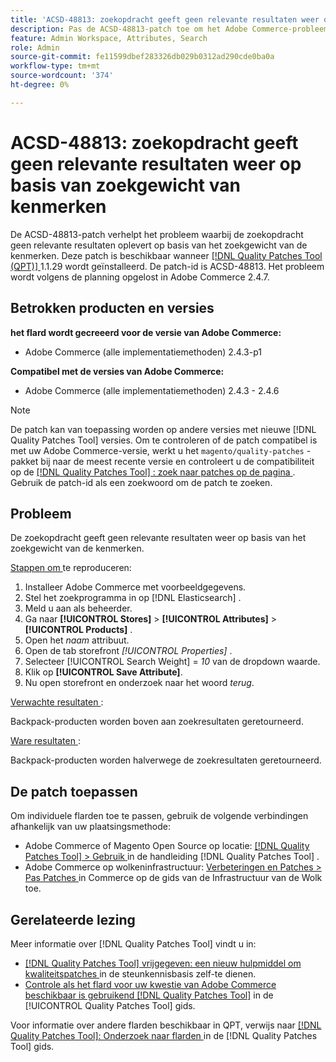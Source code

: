 ```yaml
---
title: 'ACSD-48813: zoekopdracht geeft geen relevante resultaten weer op basis van zoekgewicht van kenmerken'
description: Pas de ACSD-48813-patch toe om het Adobe Commerce-probleem op te lossen, waarbij de zoekopdracht geen relevante resultaten oplevert op basis van het zoekgewicht van de kenmerken.
feature: Admin Workspace, Attributes, Search
role: Admin
source-git-commit: fe11599dbef283326db029b0312ad290cde0ba0a
workflow-type: tm+mt
source-wordcount: '374'
ht-degree: 0%

---
```


# ACSD-48813: zoekopdracht geeft geen relevante resultaten weer op basis van zoekgewicht van kenmerken

De ACSD-48813-patch verhelpt het probleem waarbij de zoekopdracht geen relevante resultaten oplevert op basis van het zoekgewicht van de kenmerken. Deze patch is beschikbaar wanneer [[!DNL Quality Patches Tool (QPT)] ](https://experienceleague.adobe.com/en/docs/commerce-knowledge-base/kb/announcements/commerce-announcements/magento-quality-patches-released-new-tool-to-self-serve-quality-patches) 1.1.29 wordt geïnstalleerd. De patch-id is ACSD-48813. Het probleem wordt volgens de planning opgelost in Adobe Commerce 2.4.7.

## Betrokken producten en versies

**het flard wordt gecreeerd voor de versie van Adobe Commerce:**

* Adobe Commerce (alle implementatiemethoden) 2.4.3-p1

**Compatibel met de versies van Adobe Commerce:**

* Adobe Commerce (alle implementatiemethoden) 2.4.3 - 2.4.6

>[!NOTE]
>
>De patch kan van toepassing worden op andere versies met nieuwe [!DNL Quality Patches Tool] versies. Om te controleren of de patch compatibel is met uw Adobe Commerce-versie, werkt u het `magento/quality-patches` -pakket bij naar de meest recente versie en controleert u de compatibiliteit op de [[!DNL Quality Patches Tool] : zoek naar patches op de pagina ](https://experienceleague.adobe.com/tools/commerce-quality-patches/index.html) . Gebruik de patch-id als een zoekwoord om de patch te zoeken.

## Probleem

De zoekopdracht geeft geen relevante resultaten weer op basis van het zoekgewicht van de kenmerken.

<u> Stappen om </u> te reproduceren:

1. Installeer Adobe Commerce met voorbeeldgegevens.
1. Stel het zoekprogramma in op [!DNL Elasticsearch] .
1. Meld u aan als beheerder.
1. Ga naar **[!UICONTROL Stores]** > **[!UICONTROL Attributes]** > **[!UICONTROL Products]** .
1. Open het *naam* attribuut.
1. Open de tab storefront *[!UICONTROL Properties]* .
1. Selecteer [!UICONTROL Search Weight] = *10* van de dropdown waarde.
1. Klik op **[!UICONTROL Save Attribute]**.
1. Nu open storefront en onderzoek naar het woord *terug*.

<u> Verwachte resultaten </u>:

Backpack-producten worden boven aan zoekresultaten geretourneerd.

<u> Ware resultaten </u>:

Backpack-producten worden halverwege de zoekresultaten geretourneerd.

## De patch toepassen

Om individuele flarden toe te passen, gebruik de volgende verbindingen afhankelijk van uw plaatsingsmethode:

* Adobe Commerce of Magento Open Source op locatie: [[!DNL Quality Patches Tool]  > Gebruik ](/help/tools/quality-patches-tool/usage.md) in de handleiding [!DNL Quality Patches Tool] .
* Adobe Commerce op wolkeninfrastructuur: [ Verbeteringen en Patches > Pas Patches ](https://experienceleague.adobe.com/docs/commerce-cloud-service/user-guide/develop/upgrade/apply-patches.html) in Commerce op de gids van de Infrastructuur van de Wolk toe.

## Gerelateerde lezing

Meer informatie over [!DNL Quality Patches Tool] vindt u in:

* [[!DNL Quality Patches Tool]  vrijgegeven: een nieuw hulpmiddel om kwaliteitspatches ](https://experienceleague.adobe.com/en/docs/commerce-knowledge-base/kb/announcements/commerce-announcements/magento-quality-patches-released-new-tool-to-self-serve-quality-patches) in de steunkennisbasis zelf-te dienen.
* [ Controle als het flard voor uw kwestie van Adobe Commerce beschikbaar is gebruikend  [!DNL Quality Patches Tool]](/help/tools/quality-patches-tool/patches-available-in-qpt/check-patch-for-magento-issue-with-magento-quality-patches.md) in de [!UICONTROL Quality Patches Tool] gids.


Voor informatie over andere flarden beschikbaar in QPT, verwijs naar [[!DNL Quality Patches Tool]: Onderzoek naar flarden ](https://experienceleague.adobe.com/tools/commerce-quality-patches/index.html) in de [!DNL Quality Patches Tool] gids.
